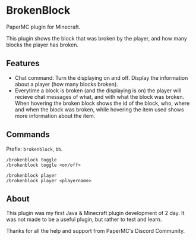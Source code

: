 # BrokenBlock
PaperMC plugin for Minecraft.

This plugin shows the block that was broken by the player, and how many blocks the player has broken.

## Features
* Chat command: Turn the displaying on and off. Display the information about a player (how many blocks broken).
* Everytime a block is broken (and the displaying is on) the player will recieve chat messages of what, and with what the block was broken. When hovering the broken block shows the id of the block, who, where and when the block was broken, while hovering the item used shows more information about the item.

## Commands
Prefix: `brokenblock`, `bb`.
```
/brokenblock toggle
/brokenblock toggle <on/off>

/brokenblock player
/brokenblock player <playername>
```

## About
This plugin was my first Java & Minecraft plugin development of 2 day.
It was not made to be a useful plugin, but rather to test and learn.

Thanks for all the help and support from PaperMC's Discord Community.
